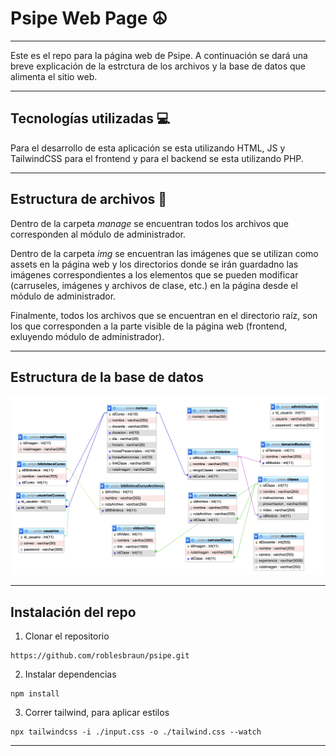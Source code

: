 # Psipe Web Page ☮️
---
Este es el repo para la página web de Psipe. A continuación se dará una breve explicación de la estrctura de los archivos y la base de datos que alimenta el sitio web.

---
## Tecnologías utilizadas 💻
Para el desarrollo de esta aplicación se esta utilizando HTML, JS y TailwindCSS para el frontend y para el backend se esta utilizando PHP.

---
## Estructura de archivos 📁

Dentro de la carpeta *manage* se encuentran todos los archivos que corresponden al módulo de administrador.

Dentro de la carpeta *img* se encuentran las imágenes que se utilizan como assets en la página web y los directorios donde se irán guardadno las imágenes correspondientes a los elementos que se pueden modificar (carruseles, imágenes y archivos de clase, etc.) en la página desde el módulo de administrador.

Finalmente, todos los archivos que se encuentran en el directorio raíz, son los que corresponden a la parte visible de la página web (frontend, exluyendo módulo de administrador).

---

## Estructura de la base de datos
![](./img/bd.png)

---

## Instalación del repo
1. Clonar el repositorio
```
https://github.com/roblesbraun/psipe.git
```
2. Instalar dependencias
```
npm install
```

3. Correr tailwind, para aplicar estilos
```
npx tailwindcss -i ./input.css -o ./tailwind.css --watch
```
---